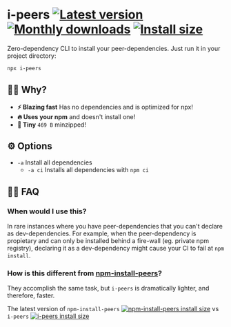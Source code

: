 # i-peers [![Latest version](https://badgen.net/npm/v/i-peers)](https://npm.im/i-peers) [![Monthly downloads](https://badgen.net/npm/dm/i-peers)](https://npm.im/i-peers) [![Install size](https://packagephobia.now.sh/badge?p=i-peers)](https://packagephobia.now.sh/result?p=i-peers)

Zero-dependency CLI to install your peer-dependencies. Just run it in your project directory:

```sh
npx i-peers
```

## 🙋‍♂️ Why?
- **⚡️ Blazing fast** Has no dependencies and is optimized for npx!
- **🔥 Uses your npm** and doesn't install one!
- **🐥 Tiny** `469 B` minzipped!

## ⚙️ Options
- `-a` Install all dependencies
  - `-a ci` Installs all dependencies with `npm ci`

## 💁‍♀️ FAQ

### When would I use this?
In rare instances where you have peer-dependencies that you can't declare as dev-dependencies. For example, when the peer-dependency is propietary and can only be installed behind a fire-wall (eg. private npm registry), declaring it as a dev-dependency might cause your CI to fail at `npm install`.

### How is this different from [npm-install-peers](https://github.com/spatie/npm-install-peers)?
They accomplish the same task, but `i-peers` is dramatically lighter, and therefore, faster.


The latest version of `npm-install-peers` [![npm-install-peers install size](https://packagephobia.now.sh/badge?p=npm-install-peers)](https://packagephobia.now.sh/result?p=npm-install-peers) vs `i-peers` [![i-peers install size](https://packagephobia.now.sh/badge?p=i-peers)](https://packagephobia.now.sh/result?p=i-peers)
